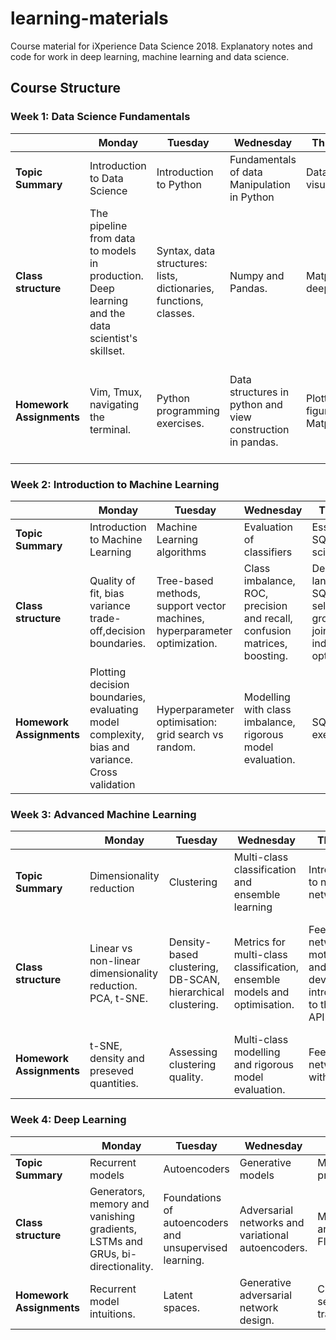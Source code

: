 # learning-materials
Course material for iXperience Data Science 2018. Explanatory notes and code for work in deep learning, machine learning and data science.

## Course Structure

### Week 1: Data Science Fundamentals
| | Monday | Tuesday | Wednesday | Thursday | Friday |
| --- | --- | --- | --- | --- | --- |
| **Topic Summary** | Introduction to Data Science | Introduction to Python | Fundamentals of data Manipulation in Python | Data visualization | Collaborative work and version control  |
| **Class structure** | The pipeline from data to models in production. Deep learning and the data scientist's skillset. | Syntax, data structures: lists, dictionaries, functions, classes. | Numpy and Pandas. | Matplotlib deep dive.  | Git and Github. |
| **Homework Assignments** | Vim, Tmux, navigating the terminal. | Python programming exercises. | Data structures in python and view construction in pandas. | Plotting figures with Matplotlib. | Collaborative project extracting features from cryptocurrency trading and order book data. |

### Week 2: Introduction to Machine Learning
| | Monday | Tuesday | Wednesday | Thursday | Friday |
| --- | --- | --- | --- | --- | --- |
| **Topic Summary** | Introduction to Machine Learning | Machine Learning algorithms | Evaluation of classifiers | Essential SQL for data scientists | Spark and Big Data  |
| **Class structure** | Quality of fit, bias variance trade-off,decision boundaries. | Tree-based methods, support vector machines, hyperparameter optimization. | Class imbalance, ROC, precision and recall, confusion matrices, boosting. | Declarative languages, SQL syntax, selecting, grouping, joining, indices and optimisation.  | RDDs, big data pipelines and the PySpark API. |
| **Homework Assignments** | Plotting decision boundaries, evaluating model complexity, bias and variance. Cross validation | Hyperparameter optimisation: grid search vs random. | Modelling with class imbalance, rigorous model evaluation. | SQL exercises. | Spark pipeline for feature extraction. |

### Week 3: Advanced Machine Learning
| | Monday | Tuesday | Wednesday | Thursday | Friday |
| --- | --- | --- | --- | --- | --- |
| **Topic Summary** | Dimensionality reduction | Clustering | Multi-class classification and ensemble learning | Introduction to neural networks | Convolutional networks  |
| **Class structure** | Linear vs non-linear dimensionality reduction. PCA, t-SNE. | Density-based clustering, DB-SCAN, hierarchical clustering. | Metrics for multi-class classification, ensemble models and optimisation. | Feedforward networks motivation and development, introduction to the Keras API.  | Why convolutions, genesis and building blocks of convolutional models, transfer learning. |
| **Homework Assignments** | t-SNE, density and preseved quantities. | Assessing clustering quality. | Multi-class modelling and rigorous model evaluation. | Feedforward networks with Keras. | Convolutional networks and transfer learning. |

### Week 4: Deep Learning
| | Monday | Tuesday | Wednesday | Thursday | Friday |
| --- | --- | --- | --- | --- | --- |
| **Topic Summary** | Recurrent models | Autoencoders | Generative models | Model productionization | Putting it all together |
| **Class structure** | Generators, memory and vanishing gradients, LSTMs and GRUs, bi-directionality. | Foundations of autoencoders and unsupervised learning. | Adversarial networks and variational autoencoders. | Model serving and APIs with Flask and Celery  | Integrating model design and productionization. |
| **Homework Assignments** | Recurrent model intuitions. | Latent spaces. | Generative adversarial network design. | Creating a web server to host a trained model. | Start-to-finish modelling pipeline. |
